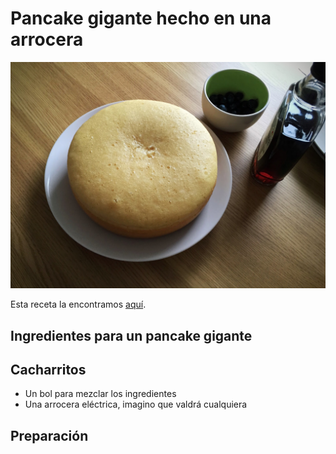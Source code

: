 # Pancake gigante hecho en una arrocera 

<img src="/img/pancake-gigante-en-arrocera.jpg" width="640">

Esta receta la encontramos [aquí](http://veryculinary.com/2014/07/06/giant-pancake/).


## Ingredientes para un pancake gigante


## Cacharritos

- Un bol para mezclar los ingredientes
- Una arrocera eléctrica, imagino que valdrá cualquiera


## Preparación

